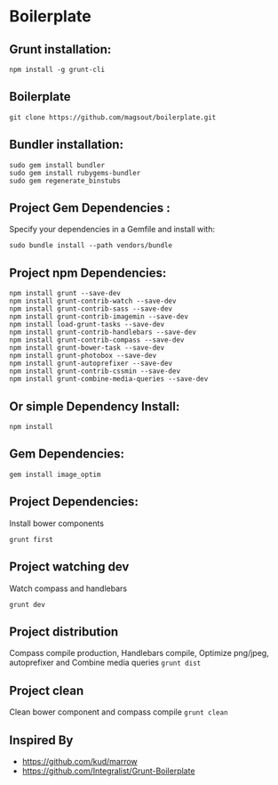 Boilerplate
===========

## Grunt installation:
```
npm install -g grunt-cli
```

## Boilerplate
```
git clone https://github.com/magsout/boilerplate.git
```

## Bundler installation:
```
sudo gem install bundler
sudo gem install rubygems-bundler
sudo gem regenerate_binstubs
```

## Project Gem Dependencies :
Specify your dependencies in a Gemfile and install with: 
```
sudo bundle install --path vendors/bundle
```

## Project npm Dependencies:
```
npm install grunt --save-dev
npm install grunt-contrib-watch --save-dev
npm install grunt-contrib-sass --save-dev
npm install grunt-contrib-imagemin --save-dev
npm install load-grunt-tasks --save-dev
npm install grunt-contrib-handlebars --save-dev
npm install grunt-contrib-compass --save-dev
npm install grunt-bower-task --save-dev
npm install grunt-photobox --save-dev
npm install grunt-autoprefixer --save-dev
npm install grunt-contrib-cssmin --save-dev
npm install grunt-combine-media-queries --save-dev
```

## Or simple Dependency Install:
```
npm install 
```

## Gem Dependencies:
```
gem install image_optim
```

## Project Dependencies:
Install bower components
```
grunt first
```

## Project watching dev
Watch compass and handlebars
```
grunt dev
```

## Project distribution
Compass compile production, Handlebars compile, Optimize png/jpeg, autoprefixer and Combine media queries
```grunt dist```

## Project clean
Clean bower component and compass compile
```grunt clean```

##  Inspired By

- https://github.com/kud/marrow
- https://github.com/Integralist/Grunt-Boilerplate
